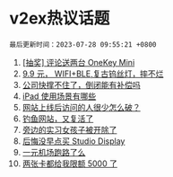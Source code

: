 # v2ex热议话题

`最后更新时间：2023-07-28 09:55:21 +0800`

1. [[抽奖] 评论送两台 OneKey Mini](https://www.v2ex.com/t/960398)
1. [9.9 元， WIFI+BLE,复古钨丝灯，摔不烂](https://www.v2ex.com/t/960099)
1. [公司快撑不住了，倒闭能有补偿吗](https://www.v2ex.com/t/960095)
1. [iPad 使用场景有哪些](https://www.v2ex.com/t/960100)
1. [网站上线后访问的人很少怎么破？](https://www.v2ex.com/t/960244)
1. [钓鱼网站，又复活了](https://www.v2ex.com/t/960178)
1. [旁边的实习女孩子被开除了](https://www.v2ex.com/t/960329)
1. [后悔没早点买 Studio Display](https://www.v2ex.com/t/960189)
1. [一元机场跑路了么](https://www.v2ex.com/t/960136)
1. [两张卡都给我限额 5000 了](https://www.v2ex.com/t/960105)

